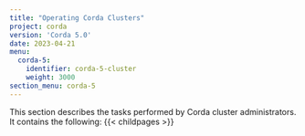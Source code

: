 ```yaml
---
title: "Operating Corda Clusters"
project: corda
version: 'Corda 5.0'
date: 2023-04-21
menu:
  corda-5:
    identifier: corda-5-cluster
    weight: 3000
section_menu: corda-5
---
```

This section describes the tasks performed by Corda cluster administrators. It contains the following:
{{< childpages >}}